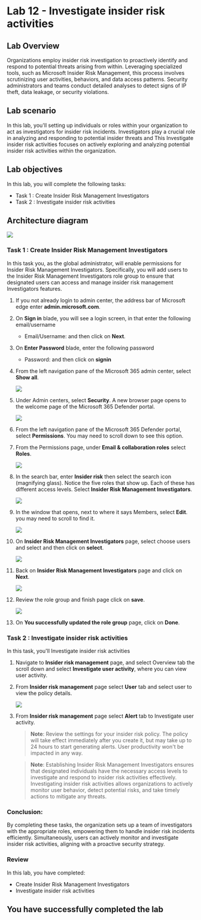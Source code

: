 # Lab 12 - Investigate insider risk activities

## Lab Overview

Organizations employ insider risk investigation to proactively identify and respond to potential threats arising from within. Leveraging specialized tools, such as Microsoft Insider Risk Management, this process involves scrutinizing user activities, behaviors, and data access patterns. Security administrators and teams conduct detailed analyses to detect signs of IP theft, data leakage, or security violations.

## Lab scenario

In this lab, you'll setting up individuals or roles within your organization to act as investigators for insider risk incidents. Investigators play a crucial role in analyzing and responding to potential insider threats and This Investigate insider risk activities focuses on actively exploring and analyzing potential insider risk activities within the organization. 

## Lab objectives

In this lab, you will complete the following tasks:
+ Task 1 : Create Insider Risk Management Investigators
+ Task 2 : Investigate insider risk activities


## Architecture diagram
![](../media/archi-7.png)


### Task 1 : Create Insider Risk Management Investigators

In this task you, as the global administrator, will enable permissions for Insider Risk Management Investigators.  Specifically, you will add users to the Insider Risk Management Investigators role group to ensure that designated users can access and manage insider risk management Investigators features.

1. If you not already login to admin center, the address bar of Microsoft edge enter **admin.microsoft.com**.

1. On **Sign in** blade, you will see a login screen, in that enter the following email/username 
 
    * Email/Username: **<inject key="AzureAdUserEmail"></inject>** and then click on **Next**.
        
1. On **Enter Password** blade, enter the following password

    * Password: **<inject key="AzureAdUserPassword"></inject>** and then click on **signin**

1. From the left navigation pane of the Microsoft 365 admin center, select **Show all**.

    ![](../media/sc-900-lab15-1-01.png)

1. Under Admin centers, select **Security**.  A new browser page opens to the welcome page of the Microsoft 365 Defender portal.

    ![](../media/sc-900-lab15-1-02.png)

1. From the left navigation pane of the Microsoft 365 Defender portal, select **Permissions**.  You may need to scroll down to see this option.

1. From the Permissions page, under **Email & collaboration roles** select **Roles**.

    ![](../media/lab11-image1.png)

1. In the search bar, enter **Insider risk** then select the search icon (magnifying glass).  Notice the five roles that show up.  Each of these has different access levels.  Select **Insider Risk Management Investigators**.

    ![](../media/lab12-image1.png)

1. In the window that opens, next to where it says Members, select **Edit**. you may need to scroll to find it.

    ![](../media/lab12-image2.png)

1. On **Insider Risk Management Investigators** page, select choose users and select **<inject key="AzureAdUserEmail"></inject>** and then click on **select**.

    ![](../media/lab12-image3.png)

1. Back on **Insider Risk Management Investigators** page and click on **Next**.
   
    ![](../media/lab12-image4.png)

1. Review the role group and finish page click on **save**.
   
   ![](../media/lab12-image5.png)
  
1. On **You successfully updated the role group** page, click on **Done**.
  
### Task 2 : Investigate insider risk activities

In this task, you'll Investigate insider risk activities

1. Navigate to **Insider risk management** page, and select Overview tab the scroll down and select **Investigate user activity**, where you can view user activity.

1. From  **Insider risk management** page select **User** tab and select user to view the policy details.

      ![](../media/lab12-image7.png)
    
1. From  **Insider risk management** page select **Alert** tab to Investigate user activity.
   
   >**Note**: Review the settings for your insider risk policy. The policy will take effect immediately after you create it, but may take up to 24 hours to start generating alerts. User productivity won't be impacted in any way. 

   >**Note**: Establishing Insider Risk Management Investigators ensures that designated individuals have the necessary access levels to investigate and respond to insider risk activities effectively. Investigating insider risk activities allows organizations to actively monitor user behavior, detect potential risks, and take timely actions to mitigate any threats.

### Conclusion:
By completing these tasks, the organization sets up a team of investigators with the appropriate roles, empowering them to handle insider risk incidents efficiently. Simultaneously, users can actively monitor and investigate insider risk activities, aligning with a proactive security strategy.

### Review
In this lab, you have completed:

+ Create Insider Risk Management Investigators
+ Investigate insider risk activities

## You have successfully completed the lab






